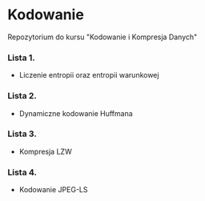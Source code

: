 # Kodowanie
Repozytorium do kursu "Kodowanie i Kompresja Danych"

### Lista 1.
- Liczenie entropii oraz entropii warunkowej

### Lista 2.
- Dynamiczne kodowanie Huffmana

### Lista 3.
- Kompresja LZW

### Lista 4.
- Kodowanie JPEG-LS
